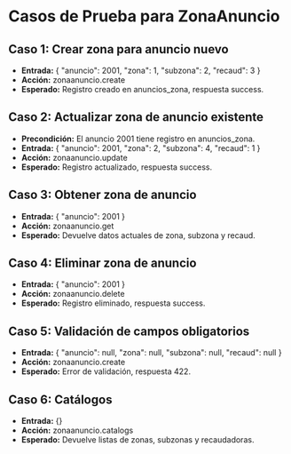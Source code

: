 # Casos de Prueba para ZonaAnuncio

## Caso 1: Crear zona para anuncio nuevo
- **Entrada:** { "anuncio": 2001, "zona": 1, "subzona": 2, "recaud": 3 }
- **Acción:** zonaanuncio.create
- **Esperado:** Registro creado en anuncios_zona, respuesta success.

## Caso 2: Actualizar zona de anuncio existente
- **Precondición:** El anuncio 2001 tiene registro en anuncios_zona.
- **Entrada:** { "anuncio": 2001, "zona": 2, "subzona": 4, "recaud": 1 }
- **Acción:** zonaanuncio.update
- **Esperado:** Registro actualizado, respuesta success.

## Caso 3: Obtener zona de anuncio
- **Entrada:** { "anuncio": 2001 }
- **Acción:** zonaanuncio.get
- **Esperado:** Devuelve datos actuales de zona, subzona y recaud.

## Caso 4: Eliminar zona de anuncio
- **Entrada:** { "anuncio": 2001 }
- **Acción:** zonaanuncio.delete
- **Esperado:** Registro eliminado, respuesta success.

## Caso 5: Validación de campos obligatorios
- **Entrada:** { "anuncio": null, "zona": null, "subzona": null, "recaud": null }
- **Acción:** zonaanuncio.create
- **Esperado:** Error de validación, respuesta 422.

## Caso 6: Catálogos
- **Entrada:** {}
- **Acción:** zonaanuncio.catalogs
- **Esperado:** Devuelve listas de zonas, subzonas y recaudadoras.

